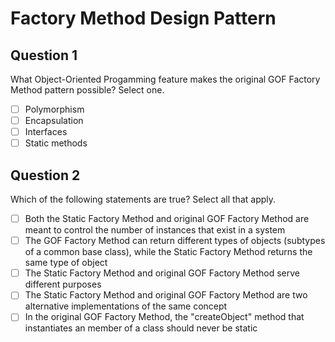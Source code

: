 # Factory Method Design Pattern

## Question 1
What Object-Oriented Progamming feature makes the original GOF Factory Method pattern possible? Select one.
- [ ] Polymorphism
- [ ] Encapsulation
- [ ] Interfaces
- [ ] Static methods

## Question 2
Which of the following statements are true? Select all that apply.
- [ ] Both the Static Factory Method and original GOF Factory Method are meant to control the number of instances that exist in a system
- [ ] The GOF Factory Method can return different types of objects (subtypes of a common base class), while the Static Factory Method returns the same type of object
- [ ] The Static Factory Method and original GOF Factory Method serve different purposes
- [ ] The Static Factory Method and original GOF Factory Method are two alternative implementations of the same concept
- [ ] In the original GOF Factory Method, the "createObject" method that instantiates an member of a class should never be static